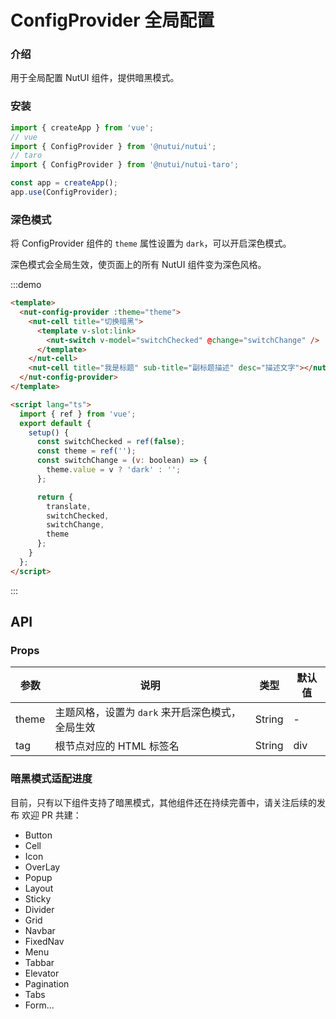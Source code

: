 # ConfigProvider 全局配置

### 介绍

用于全局配置 NutUI 组件，提供暗黑模式。

### 安装

```javascript
import { createApp } from 'vue';
// vue
import { ConfigProvider } from '@nutui/nutui';
// taro
import { ConfigProvider } from '@nutui/nutui-taro';

const app = createApp();
app.use(ConfigProvider);
```

### 深色模式

将 ConfigProvider 组件的 `theme` 属性设置为 `dark`，可以开启深色模式。

深色模式会全局生效，使页面上的所有 NutUI 组件变为深色风格。

:::demo

```html
<template>
  <nut-config-provider :theme="theme">
    <nut-cell title="切换暗黑">
      <template v-slot:link>
        <nut-switch v-model="switchChecked" @change="switchChange" />
      </template>
    </nut-cell>
    <nut-cell title="我是标题" sub-title="副标题描述" desc="描述文字"></nut-cell>
  </nut-config-provider>
</template>

<script lang="ts">
  import { ref } from 'vue';
  export default {
    setup() {
      const switchChecked = ref(false);
      const theme = ref('');
      const switchChange = (v: boolean) => {
        theme.value = v ? 'dark' : '';
      };

      return {
        translate,
        switchChecked,
        switchChange,
        theme
      };
    }
  };
</script>
```

:::

## API

### Props

| 参数  | 说明                                             | 类型   | 默认值 |
| ----- | ------------------------------------------------ | ------ | ------ |
| theme | 主题风格，设置为 `dark` 来开启深色模式，全局生效 | String | -      |
| tag   | 根节点对应的 HTML 标签名                         | String | div    |

### 暗黑模式适配进度

目前，只有以下组件支持了暗黑模式，其他组件还在持续完善中，请关注后续的发布 欢迎 PR 共建：

- Button
- Cell
- Icon
- OverLay
- Popup
- Layout
- Sticky
- Divider
- Grid
- Navbar
- FixedNav
- Menu
- Tabbar
- Elevator
- Pagination
- Tabs
- Form...
